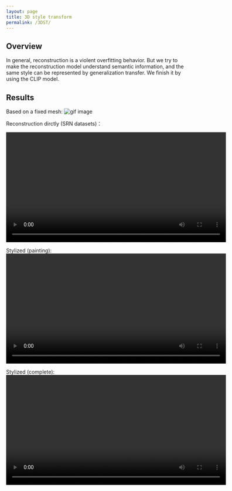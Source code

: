 ```yaml
---
layout: page
title: 3D style transform
permalink: /3DST/
---
```

## Overview
In general, reconstruction is a violent overfitting behavior. But we try to make the reconstruction model understand semantic information, and the same style can be represented by generalization transfer. We finish it by using the CLIP model.

## Results

Based on a fixed mesh:
![gif image](/test.gif)

Reconstruction dirctly (SRN datasets)：

<video width="600" height="300" controls >
      <source src="/s10.mp4" type="video/mp4">
</video>

Stylized (painting):
<video width="600" height="300" controls >
      <source src="/half10.mp4" type="video/mp4">
</video>

Stylized (complete):
<video width="600" height="300" controls >
      <source src="/full10.mp4" type="video/mp4">
</video>
